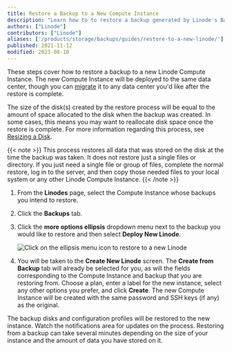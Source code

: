 ```yaml
---
title: Restore a Backup to a New Compute Instance
description: "Learn how to to restore a backup generated by Linode's Backup service to a new Compute Instance."
authors: ["Linode"]
contributors: ["Linode"]
aliases: ['/products/storage/backups/guides/restore-to-a-new-linode/']
published: 2021-11-12
modified: 2023-08-10
---
```


These steps cover how to restore a backup to a new Linode Compute Instance. The new Compute Instance will be deployed to the same data center, though you can [migrate](/docs/products/compute/compute-instances/guides/migrate-to-different-dc/) it to any data center you'd like after the restore is complete.

The size of the disk(s) created by the restore process will be equal to the amount of space allocated to the disk when the backup was created. In some cases, this means you may want to reallocate disk space once the restore is complete. For more information regarding this process, see [Resizing a Disk](/docs/products/compute/compute-instances/guides/disks-and-storage/#resizing-a-disk).

{{< note >}}
This process restores all data that was stored on the disk at the time the backup was taken. It does not restore just a single files or directory. If you just need a single file or group of files, complete the normal restore, log in to the server, and then copy those needed files to your local system or any other Linode Compute Instance.
{{< /note >}}

1.  From the **Linodes** page, select the Compute Instance whose backups you intend to restore.

1.  Click the **Backups** tab.

1.  Click the **more options ellipsis** dropdown menu next to the backup you would like to restore and then select **Deploy New Linode**.

    ![Click on the ellipsis menu icon to restore to a new Linode](restore-backup-new-compute-instance.png)

1.  You will be taken to the **Create New Linode** screen. The **Create from Backup** tab will already be selected for you, as will the fields corresponding to the Compute Instance and backup that you are restoring from. Choose a plan, enter a label for the new instance, select any other options you prefer, and click **Create**. The new Compute Instance will be created with the same password and SSH keys (if any) as the original.

The backup disks and configuration profiles will be restored to the new instance. Watch the notifications area for updates on the process. Restoring from a backup can take several minutes depending on the size of your instance and the amount of data you have stored on it.